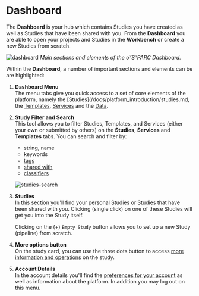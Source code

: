 # Dashboard 

The **Dashboard** is your hub which contains Studies you have created as well as Studies that have been shared with you. From the **Dashboard** you are able to open your projects and Studies in the **Workbench** or create a new Studies from scratch.

![dashboard](https://github.com/ITISFoundation/osparc-manual/assets/18575092/060d7adf-a373-4078-996b-72f0002e32fc)
*Main sections and elements of the *o²S²PARC* Dashboard.*

Within the **Dashboard**, a number of important sections and elements can be are highlighted:

1. **Dashboard Menu** <br/>
   The menu tabs give you quick access to a set of core elements of the platform, namely the [Studies](/docs/platform_introduction/studies.md, the [Templates](/docs/platform_introduction/Templates.md), [Services](/docs/platform_introduction/services.md) and the [Data](/docs/platform_introduction/Data.md).


2. **Study Filter and Search** <br/>
   This tool allows you to filter Studies, Templates, and Services (either your own or submitted by others) on the **Studies**, **Services** and **Templates** tabs. You can search and filter by:
      * string, name
      * keywords
      * [tags](/docs/platform_introduction/user_setup/annotations.md#tags)
      * [shared with](/docs/study_setup/sharestudy.md)
      * [classifiers](/docs/platform_introduction/user_setup/annotations.md#classifiers)

   ![studies-search](https://github.com/ITISFoundation/osparc-manual/assets/18575092/784dd731-ca47-4b81-b355-34ebb5096106)


2. **Studies** <br/>
   In this section you'll find your personal Studies or Studies that have been shared with you. Clicking (single click) on one of these Studies will get you into the Study itself.<br/>

   Clicking on the (+) ```Empty Study``` button allows you to set up a new Study (pipeline) from scratch.

4. **More options button** <br/>
   On the study card, you can use the three dots button to access [more information and operations](/docs/platform_introduction/studies.md#operations-from-the-dashboard) on the study.

5. **Account Details** <br/>
    In the account details you'll find the [preferences for your account](/docs/platform_introduction/profile.md) as well as information about the platform. In addition you may log out on this menu.

